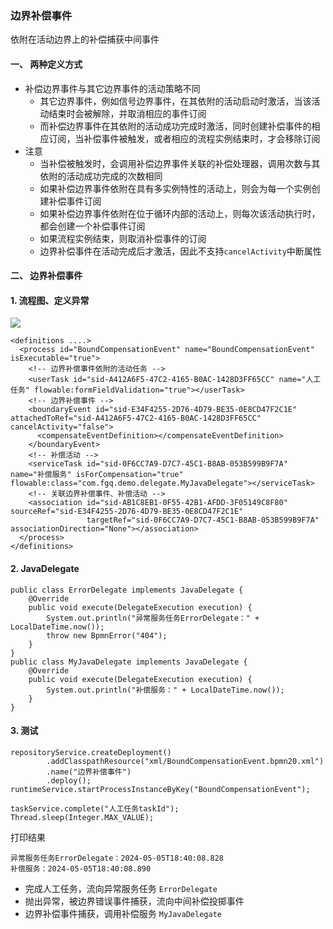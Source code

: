 ###  边界补偿事件 
依附在活动边界上的补偿捕获中间事件

#### 一、 两种定义方式
* 补偿边界事件与其它边界事件的活动策略不同
  * 其它边界事件，例如信号边界事件，在其依附的活动启动时激活，当该活动结束时会被解除，并取消相应的事件订阅
  * 而补偿边界事件在其依附的活动成功完成时激活，同时创建补偿事件的相应订阅，当补偿事件被触发，或者相应的流程实例结束时，才会移除订阅
* 注意
  * 当补偿被触发时，会调用补偿边界事件关联的补偿处理器，调用次数与其依附的活动成功完成的次数相同
  * 如果补偿边界事件依附在具有多实例特性的活动上，则会为每一个实例创建补偿事件订阅
  * 如果补偿边界事件依附在位于循环内部的活动上，则每次该活动执行时，都会创建一个补偿事件订阅
  * 如果流程实例结束，则取消补偿事件的订阅
  * 边界补偿事件在活动完成后才激活，因此不支持`cancelActivity`中断属性

#### 二、 边界补偿事件
#### 1. 流程图、定义异常
![](https://fgq233.github.io/imgs/workflow/flow27.png)

```
<definitions ....>
  <process id="BoundCompensationEvent" name="BoundCompensationEvent" isExecutable="true">
    <!-- 边界补偿事件依附的活动任务 -->
    <userTask id="sid-A412A6F5-47C2-4165-B0AC-1428D3FF65CC" name="人工任务" flowable:formFieldValidation="true"></userTask>
    <!-- 边界补偿事件 -->
    <boundaryEvent id="sid-E34F4255-2D76-4D79-BE35-0E8CD47F2C1E" attachedToRef="sid-A412A6F5-47C2-4165-B0AC-1428D3FF65CC" cancelActivity="false">
      <compensateEventDefinition></compensateEventDefinition>
    </boundaryEvent>
    <!-- 补偿活动 -->
    <serviceTask id="sid-0F6CC7A9-D7C7-45C1-B8AB-053B599B9F7A" name="补偿服务" isForCompensation="true" flowable:class="com.fgq.demo.delegate.MyJavaDelegate"></serviceTask>
    <!-- 关联边界补偿事件、补偿活动 -->
    <association id="sid-AB1C8EB1-0F55-42B1-AFDD-3F05149C8F80" sourceRef="sid-E34F4255-2D76-4D79-BE35-0E8CD47F2C1E" 
                 targetRef="sid-0F6CC7A9-D7C7-45C1-B8AB-053B599B9F7A" associationDirection="None"></association>
  </process>
</definitions>
```

#### 2. JavaDelegate
```
public class ErrorDelegate implements JavaDelegate {
    @Override
    public void execute(DelegateExecution execution) {
        System.out.println("异常服务任务ErrorDelegate：" + LocalDateTime.now());
        throw new BpmnError("404");
    }
}
public class MyJavaDelegate implements JavaDelegate {
    @Override
    public void execute(DelegateExecution execution) {
        System.out.println("补偿服务：" + LocalDateTime.now());
    }
}
```


#### 3. 测试
```
repositoryService.createDeployment()
        .addClasspathResource("xml/BoundCompensationEvent.bpmn20.xml")
        .name("边界补偿事件")
        .deploy();
runtimeService.startProcessInstanceByKey("BoundCompensationEvent");

taskService.complete("人工任务taskId");
Thread.sleep(Integer.MAX_VALUE);
```

打印结果

```
异常服务任务ErrorDelegate：2024-05-05T18:40:08.828
补偿服务：2024-05-05T18:40:08.890
```

* 完成人工任务，流向异常服务任务 `ErrorDelegate`
* 抛出异常，被边界错误事件捕获，流向中间补偿投掷事件
* 边界补偿事件捕获，调用补偿服务 `MyJavaDelegate`

 
